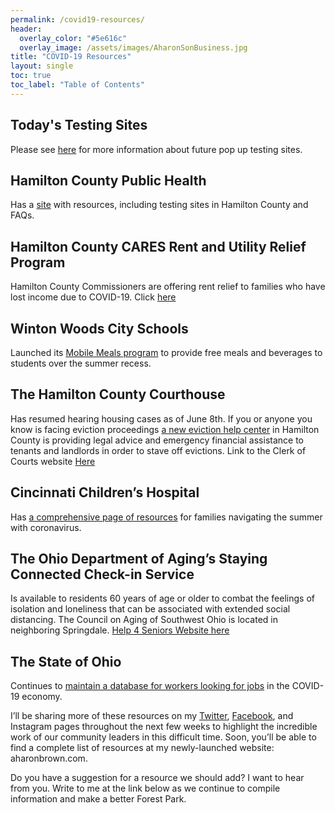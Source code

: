 ```yaml
---
permalink: /covid19-resources/
header:
  overlay_color: "#5e616c"
  overlay_image: /assets/images/AharonSonBusiness.jpg
title: "COVID-19 Resources"
layout: single
toc: true
toc_label: "Table of Contents"
---
```


## Today's Testing Sites
Please see [here](https://coronavirus.ohio.gov/wps/portal/gov/covid-19/resources/general-resources/get-tested-for-covid-19-infographic) for more information about future pop up testing sites.

## Hamilton County Public Health
Has a [site](https://www.hamiltoncountyhealth.org/covid19/) with resources, including testing sites in Hamilton County and FAQs. 

## Hamilton County CARES Rent and Utility Relief Program
Hamilton County Commissioners are offering rent relief to families who have lost income due to COVID-19. Click [here](https://www.hamiltoncountyohio.gov/about/news/rent_and_utility_relief_program_launches)

## Winton Woods City Schools 
Launched its [Mobile Meals program](https://www.wintonwoods.org/Content2/summermeals) to provide free meals and beverages to students over the summer recess.

## The Hamilton County Courthouse 
Has resumed hearing housing cases as of June 8th. If you or anyone you know is facing eviction proceedings [a new eviction help center](https://www.wvxu.org/post/evictions-expected-skyrocket-center-aims-help-renters-landlords#stream/0) in Hamilton County is providing legal advice and emergency financial assistance to tenants and landlords in order to stave off evictions. 
Link to the Clerk of Courts website [Here](https://www.courtclerk.org/)

## Cincinnati Children’s Hospital 
Has [a comprehensive page of resources](https://www.cincinnatichildrens.org/patients/coronavirus-information/family-resources) for families navigating the summer with coronavirus.

## The Ohio Department of Aging’s Staying Connected Check-in Service 
Is available to residents 60 years of age or older to combat the feelings of isolation and loneliness that can be associated with extended social distancing. The Council on Aging of Southwest Ohio is located in neighboring Springdale. 
[Help 4 Seniors Website here](https://www.help4seniors.org/)

## The State of Ohio 
Continues to [maintain a database for workers looking for jobs](https://jobsearch.ohio.gov/wps/portal/gov/jobsearch/home) in the COVID-19 economy.

I’ll be sharing more of these resources on my [Twitter](https://twitter.com/aharon_brown), [Facebook](https://www.facebook.com/aharon.brown.9/), and Instagram pages throughout the next few weeks 
to highlight the incredible work of our community leaders in this difficult time. Soon, you’ll be able to find a complete 
list of resources at my newly-launched website: aharonbrown.com.

Do you have a suggestion for a resource we should add? I want to hear from you. 
Write to me at the link below as we continue to compile information and make a better Forest Park.
